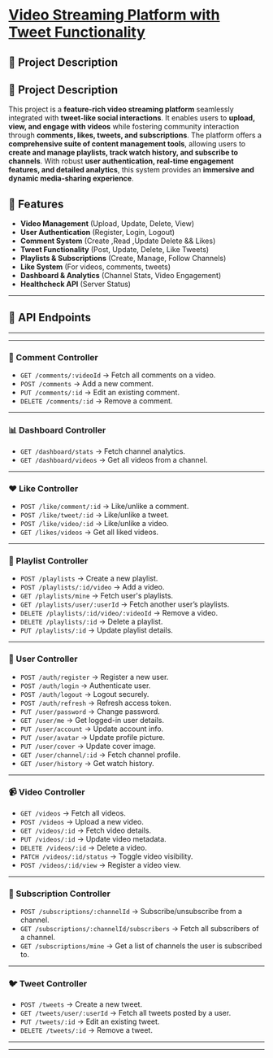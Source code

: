 # <u><b>Video Streaming Platform with Tweet Functionality</u></b>  

## 📌 Project Description  
## 📌 Project Description  

This project is a **feature-rich video streaming platform** seamlessly integrated with **tweet-like social interactions**. It enables users to **upload, view, and engage with videos** while fostering community interaction through **comments, likes, tweets, and subscriptions**. The platform offers a **comprehensive suite of content management tools**, allowing users to **create and manage playlists, track watch history, and subscribe to channels**. With robust **user authentication, real-time engagement features, and detailed analytics**, this system provides an **immersive and dynamic media-sharing experience**.
## 🚀 Features  
- **Video Management** (Upload, Update, Delete, View)  
- **User Authentication** (Register, Login, Logout)  
- **Comment System** (Create ,Read ,Update Delete &&  Likes)  
- **Tweet Functionality** (Post, Update, Delete, Like Tweets)  
- **Playlists & Subscriptions** (Create, Manage, Follow Channels)  
- **Like System** (For videos, comments, tweets)  
- **Dashboard & Analytics** (Channel Stats, Video Engagement)  
- **Healthcheck API** (Server Status)  

---

## 📌 API Endpoints  
---
---

### **📝 Comment Controller**  
- `GET /comments/:videoId` → Fetch all comments on a video.  
- `POST /comments` → Add a new comment.  
- `PUT /comments/:id` → Edit an existing comment.  
- `DELETE /comments/:id` → Remove a comment.  
---
### **📊 Dashboard Controller**  
- `GET /dashboard/stats` → Fetch channel analytics.  
- `GET /dashboard/videos` → Get all videos from a channel.  
---
### **❤️ Like Controller**  
- `POST /like/comment/:id` → Like/unlike a comment.  
- `POST /like/tweet/:id` → Like/unlike a tweet.  
- `POST /like/video/:id` → Like/unlike a video.  
- `GET /likes/videos` → Get all liked videos.  
---
### **📂 Playlist Controller**  
- `POST /playlists` → Create a new playlist.  
- `POST /playlists/:id/video` → Add a video.  
- `GET /playlists/mine` → Fetch user's playlists.  
- `GET /playlists/user/:userId` → Fetch another user’s playlists.  
- `DELETE /playlists/:id/video/:videoId` → Remove a video.  
- `DELETE /playlists/:id` → Delete a playlist.  
- `PUT /playlists/:id` → Update playlist details.  
---
### **👥 User Controller**  
- `POST /auth/register` → Register a new user.  
- `POST /auth/login` → Authenticate user.  
- `POST /auth/logout` → Logout securely.  
- `POST /auth/refresh` → Refresh access token.  
- `PUT /user/password` → Change password.  
- `GET /user/me` → Get logged-in user details.  
- `PUT /user/account` → Update account info.  
- `PUT /user/avatar` → Update profile picture.  
- `PUT /user/cover` → Update cover image.  
- `GET /user/channel/:id` → Fetch channel profile.  
- `GET /user/history` → Get watch history.  
---
### **📹 Video Controller**  
- `GET /videos` → Fetch all videos.  
- `POST /videos` → Upload a new video.  
- `GET /videos/:id` → Fetch video details.  
- `PUT /videos/:id` → Update video metadata.  
- `DELETE /videos/:id` → Delete a video.  
- `PATCH /videos/:id/status` → Toggle video visibility.  
- `POST /videos/:id/view` → Register a video view.
--- 
### **🔔 Subscription Controller**  
- `POST /subscriptions/:channelId` → Subscribe/unsubscribe from a channel.  
- `GET /subscriptions/:channelId/subscribers` → Fetch all subscribers of a channel.  
- `GET /subscriptions/mine` → Get a list of channels the user is subscribed to.  
---
### **🐦 Tweet Controller**  
- `POST /tweets` → Create a new tweet.  
- `GET /tweets/user/:userId` → Fetch all tweets posted by a user.  
- `PUT /tweets/:id` → Edit an existing tweet.  
- `DELETE /tweets/:id` → Remove a tweet. 

---
---